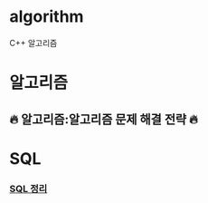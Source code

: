 # algorithm
C++ 알고리즘

# 알고리즘
##  &#128293; 알고리즘:알고리즘 문제 해결 전략 &#128293;

# SQL
### [SQL 정리](https://github.com//qkrwltn8976/algorithm/wiki/SQL)

